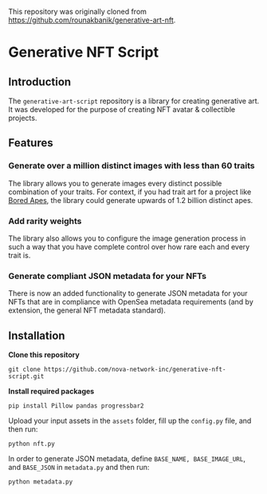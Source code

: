 This repository was originally cloned from https://github.com/rounakbanik/generative-art-nft.

# Generative NFT Script

## Introduction

The `generative-art-script` repository is a library for creating generative art. It was developed for the purpose of creating NFT avatar & collectible projects.

## Features

### Generate over a million distinct images with less than 60 traits
The library allows you to generate images every distinct possible combination of your traits. For context, if you had trait art for a project like [Bored Apes](https://boredapeyachtclub.com/#/home), the library could generate upwards of 1.2 billion distinct apes.

### Add rarity weights
The library also allows you to configure the image generation process in such a way that you have complete control over how rare each and every trait is.

### Generate compliant JSON metadata for your NFTs
There is now an added functionality to generate JSON metadata for your NFTs that are in compliance with OpenSea metadata requirements (and by extension, the general NFT metadata standard).

## Installation

**Clone this repository**

```shell
git clone https://github.com/nova-network-inc/generative-nft-script.git
```

**Install required packages**

```shell
pip install Pillow pandas progressbar2
```

Upload your input assets in the `assets` folder, fill up the `config.py` file, and then run:

```shell
python nft.py
```

In order to generate JSON metadata, define `BASE_NAME, BASE_IMAGE_URL`, and `BASE_JSON` in `metadata.py` and then run:

```shell
python metadata.py
```
